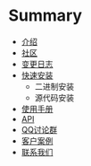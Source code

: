 # Summary

* [介绍](README.md)
* [社区](chapter1.md)
* [变更日志](changelog.md)
* [快速安装](er-jin-zhi-an-zhuang.md)
  * 二进制安装
  * 源代码安装
* [使用手册](shi-yong-shou-ce.md)
* [API](api.md)
* [QQ讨论群](qqtao-lun-qun.md)
* [客户案例](ke-hu-an-li.md)
* [联系我们](shi-yong-shou-ce.md)

